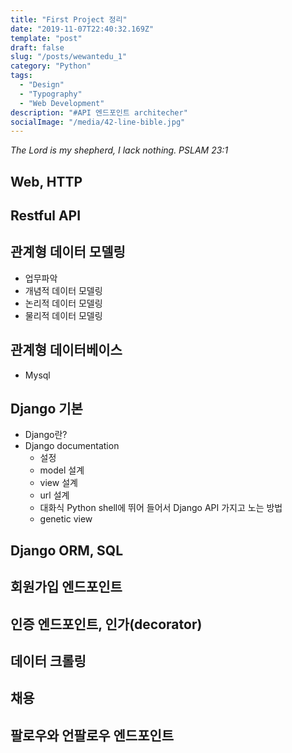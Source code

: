 ```yaml
---
title: "First Project 정리"
date: "2019-11-07T22:40:32.169Z"
template: "post"
draft: false
slug: "/posts/wewantedu_1"
category: "Python"
tags:
  - "Design"
  - "Typography"
  - "Web Development"
description: "#API 엔드포인트 architecher"
socialImage: "/media/42-line-bible.jpg"
---
```

*The Lord is my shepherd, I lack nothing. PSLAM 23:1*

## Web, HTTP

## Restful API

## 관계형 데이터 모델링
+ 업무파악
+ 개념적 데이터 모델링
+ 논리적 데이터 모델링
+ 물리적 데이터 모델링

## 관계형 데이터베이스
+ Mysql

## Django 기본
+ Django란?
+ Django documentation
    + 설정  
    + model 설계  
    + view 설계  
    + url 설계  
    + 대화식 Python shell에 뛰어 들어서 Django API 가지고 노는 방법
    + genetic view

## Django ORM, SQL 

## 회원가입 엔드포인트
## 인증 엔드포인트, 인가(decorator)

## 데이터 크롤링
## 채용
## 팔로우와 언팔로우 엔드포인트
  